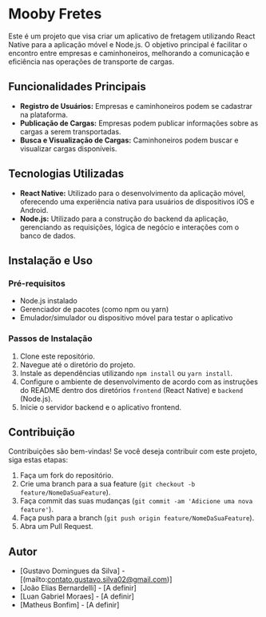 # Mooby Fretes

Este é um projeto que visa criar um aplicativo de fretagem utilizando React Native para a aplicação móvel e Node.js. O objetivo principal é facilitar o encontro entre empresas e caminhoneiros, melhorando a comunicação e eficiência nas operações de transporte de cargas.

## Funcionalidades Principais

- **Registro de Usuários:** Empresas e caminhoneiros podem se cadastrar na plataforma.
- **Publicação de Cargas:** Empresas podem publicar informações sobre as cargas a serem transportadas.
- **Busca e Visualização de Cargas:** Caminhoneiros podem buscar e visualizar cargas disponíveis.

## Tecnologias Utilizadas

- **React Native:** Utilizado para o desenvolvimento da aplicação móvel, oferecendo uma experiência nativa para usuários de dispositivos iOS e Android.
- **Node.js:** Utilizado para a construção do backend da aplicação, gerenciando as requisições, lógica de negócio e interações com o banco de dados.

## Instalação e Uso

### Pré-requisitos

- Node.js instalado
- Gerenciador de pacotes (como npm ou yarn)
- Emulador/simulador ou dispositivo móvel para testar o aplicativo

### Passos de Instalação

1. Clone este repositório.
2. Navegue até o diretório do projeto.
3. Instale as dependências utilizando `npm install` ou `yarn install`.
4. Configure o ambiente de desenvolvimento de acordo com as instruções do README dentro dos diretórios `frontend` (React Native) e `backend` (Node.js).
5. Inicie o servidor backend e o aplicativo frontend.

## Contribuição

Contribuições são bem-vindas! Se você deseja contribuir com este projeto, siga estas etapas:

1. Faça um fork do repositório.
2. Crie uma branch para a sua feature (`git checkout -b feature/NomeDaSuaFeature`).
3. Faça commit das suas mudanças (`git commit -am 'Adicione uma nova feature'`).
4. Faça push para a branch (`git push origin feature/NomeDaSuaFeature`).
5. Abra um Pull Request.

## Autor

- [Gustavo Domingues da Silva] - [(mailto:contato.gustavo.silva02@gmail.com)]
- [João Elias Bernardelli] - [A definir]
- [Luan Gabriel Moraes] - [A definir]
- [Matheus Bonfim] - [A definir]
